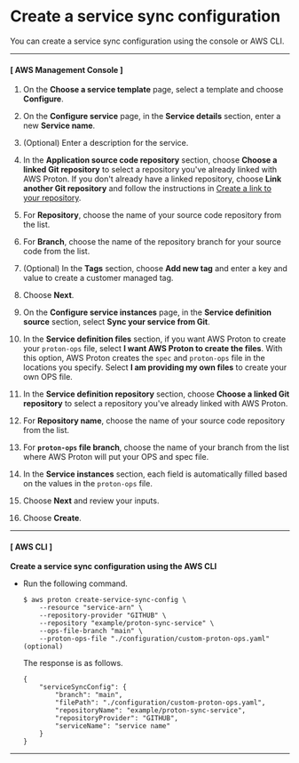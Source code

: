 # Create a service sync configuration<a name="create-service-sync"></a>



You can create a service sync configuration using the console or AWS CLI\.

------
#### [ AWS Management Console ]

1. On the **Choose a service template** page, select a template and choose **Configure**\.

1. On the **Configure service** page, in the **Service details** section, enter a new **Service name**\.

1. \(Optional\) Enter a description for the service\.

1. In the **Application source code repository** section, choose **Choose a linked Git repository** to select a repository you've already linked with AWS Proton\. If you don't already have a linked repository, choose **Link another Git repository** and follow the instructions in [Create a link to your repository](https://docs.aws.amazon.com/proton/latest/userguide/ag-create-repo.html)\.

1. For **Repository**, choose the name of your source code repository from the list\.

1. For **Branch**, choose the name of the repository branch for your source code from the list\.

1. \(Optional\) In the **Tags** section, choose **Add new tag** and enter a key and value to create a customer managed tag\.

1. Choose **Next**\.

1. On the **Configure service instances** page, in the **Service definition source** section, select **Sync your service from Git**\.

1. In the **Service definition files** section, if you want AWS Proton to create your `proton-ops` file, select **I want AWS Proton to create the files**\. With this option, AWS Proton creates the `spec` and `proton-ops` file in the locations you specify\. Select **I am providing my own files** to create your own OPS file\.

1. In the **Service definition repository** section, choose **Choose a linked Git repository** to select a repository you've already linked with AWS Proton\.

1. For **Repository name**, choose the name of your source code repository from the list\.

1. For **`proton-ops` file branch**, choose the name of your branch from the list where AWS Proton will put your OPS and spec file\.

1. In the **Service instances** section, each field is automatically filled based on the values in the `proton-ops` file\.

1. Choose **Next** and review your inputs\.

1. Choose **Create**\.

------
#### [ AWS CLI ]

**Create a service sync configuration using the AWS CLI**
+ Run the following command\.

  ```
  $ aws proton create-service-sync-config \
      --resource "service-arn" \
      --repository-provider "GITHUB" \
      --repository "example/proton-sync-service" \
      --ops-file-branch "main" \
      --proton-ops-file "./configuration/custom-proton-ops.yaml" (optional)
  ```

  The response is as follows\.

  ```
  {
      "serviceSyncConfig": {
          "branch": "main",
          "filePath": "./configuration/custom-proton-ops.yaml",
          "repositoryName": "example/proton-sync-service",
          "repositoryProvider": "GITHUB",
          "serviceName": "service name"
      }
  }
  ```

------